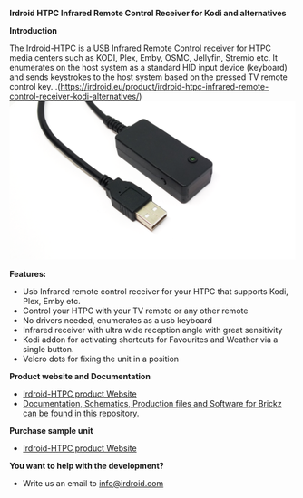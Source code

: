 **Irdroid HTPC Infrared Remote Control Receiver for Kodi and alternatives**

**Introduction** 

The Irdroid-HTPC is a USB Infrared Remote Control receiver for HTPC media centers such as  KODI, Plex, Emby, OSMC, Jellyfin, Stremio etc. It enumerates on the host system as a standard HID input device (keyboard) and sends keystrokes to the host system based on the pressed TV remote control key. .(https://irdroid.eu/product/irdroid-htpc-infrared-remote-control-receiver-kodi-alternatives/)
![Irdroid-HTPC](https://raw.githubusercontent.com/Irdroid/Irdroid-HTPC/main/Photos/irdroid-htpc-universal-infrared-receiver-1%20(Custom).png)

**Features:**
- Usb Infrared remote control receiver for your HTPC that supports Kodi, Plex, Emby etc.
- Control your HTPC with your TV remote or any other remote
- No drivers needed, enumerates as a usb keyboard
- Infrared receiver with ultra wide reception angle with great sensitivity
- Kodi addon for activating shortcuts for Favourites and Weather via a single button.
- Velcro dots for fixing the unit in a position

**Product website and Documentation**

- [Irdroid-HTPC product Website](https://irdroid.eu/product/irdroid-htpc-infrared-remote-control-receiver-kodi-alternatives/)
- [Documentation, Schematics, Production files and Software for Brickz can be found in this repository.](https://github.com/Irdroid/Irdroid-HTPC)

**Purchase sample unit**

- [Irdroid-HTPC product Website](https://irdroid.eu/product/irdroid-htpc-infrared-remote-control-receiver-kodi-alternatives/)

**You want to help with the development?**

- Write us an email to info@irdroid.com
